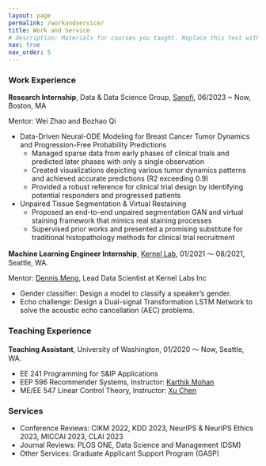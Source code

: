 ```yaml
---
layout: page
permalink: /workandservice/
title: Work and Service
# description: Materials for courses you taught. Replace this text with your description.
nav: true
nav_order: 5
---
```


### **Work Experience**
**Research Internship**, Data & Data Science Group, [Sanofi](https://www.sanofi.com/en), 06/2023 ~ Now, Boston, MA 

Mentor: Wei Zhao and Bozhao Qi
- Data-Driven Neural-ODE Modeling for Breast Cancer Tumor Dynamics and Progression-Free Probability Predictions 
    - Managed sparse data from early phases of clinical trials and predicted later phases with only a single observation
    -	Created visualizations depicting various tumor dynamics patterns and achieved accurate predictions (R2 exceeding 0.9)
    -	Provided a robust reference for clinical trial design by identifying potential responders and progressed patients
- Unpaired Tissue Segmentation & Virtual Restaining 
    - Proposed an end-to-end unpaired segmentation GAN and virtual staining framework that mimics real staining processes
    - Supervised prior works and presented a promising substitute for traditional histopathology methods for clinical trial recruitment

**Machine Learning Engineer Internship**, [Kernel Lab](https://kernellabs.io/), 01/2021 ～ 08/2021, Seattle, WA.

Mentor: [Dennis Meng](https://kernellabs.io/), Lead Data Scientist at Kernel Labs Inc
- Gender classifier: Design a model to classify a speaker’s gender.
- Echo challenge: Design a Dual-signal Transformation LSTM Network to solve the acoustic echo cancellation (AEC) problems.

### **Teaching Experience**
**Teaching Assistant**, University of Washington, 01/2020 ～ Now, Seattle, WA.
- EE 241 Programming for S&IP Applications
- EEP 596 Recommender Systems, Instructor: [Karthik Mohan](https://www.ece.uw.edu/people/karthik-mohan/)
- ME/EE 547 Linear Control Theory, Instructor: [Xu Chen](https://www.macslab.xyz/)

### **Services**
- Conference Reviews: CIKM 2022, KDD 2023, NeurIPS & NeurIPS Ethics 2023, MICCAI 2023, CLAI 2023
- Journal Reviews: PLOS ONE, Data Science and Management (DSM)
- Other Services: Graduate Applicant Support Program (GASP) 
